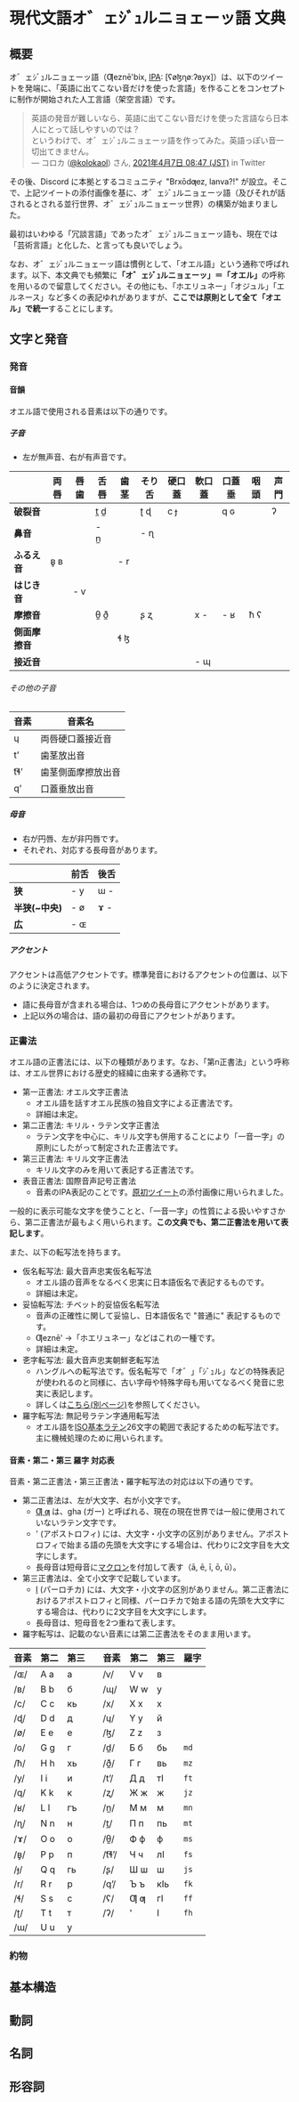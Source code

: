 # <span id="knfz-top"></span>現代文語オ゛ェｼﾞｭルニョェーッ語 文典

## <span id="knfz-about"></span>概要

オ゛ェｼﾞｭルニョェーッ語（Ƣeznē'bix, [IPA](https://ja.wikipedia.org/wiki/国際音声記号): \[ʕøɮɳøːʔʙyx\]）は、以下のツイートを発端に、「英語に出てこない音だけを使った言語」を作ることをコンセプトに制作が開始された人工言語（架空言語）です。

> <span id="knfz-original-tweet"></span>英語の発音が難しいなら、英語に出てこない音だけを使った言語なら日本人にとって話しやすいのでは？  
> というわけで、オ゛ェｼﾞｭルニョェーッ語を作ってみた。英語っぽい音一切出てきません。  
> — コロカ ([@kolokaol](https://twitter.com/kolokaol)) さん, [2021年4月7日 08:47 (JST)](https://twitter.com/kolokaol/status/1379581516976513024) in Twitter

その後、Discord に本拠とするコミュニティ "Brxōdƣez, lanva?!" が設立。そこで、上記ツイートの添付画像を基に、オ゛ェｼﾞｭルニョェーッ語（及びそれが話されるとされる並行世界、オ゛ェｼﾞｭルニョェーッ世界）の構築が始まりました。

最初はいわゆる「冗談言語」であったオ゛ェｼﾞｭルニョェーッ語も、現在では「芸術言語」と化した、と言っても良いでしょう。

なお、オ゛ェｼﾞｭルニョェーッ語は慣例として、「オエル語」という通称で呼ばれます。以下、本文典でも頻繁に<b>「オ゛ェｼﾞｭルニョェーッ」＝「オエル」</b>の呼称を用いるので留意してください。その他にも、「ホエリュネー」「オジュル」「エルネース」など多くの表記ゆれがありますが、<b>ここでは原則として全て「オエル」で統一</b>することにします。

## <span id="knfz-chars-and-pronunciation"></span>文字と発音

### <span id="knfz-pronunciation"></span>発音

#### <span id="knfz-phonology"></span>音韻
オエル語で使用される音素は以下の通りです。

##### <span id="knfz-consonants"></span>子音

- 左が無声音、右が有声音です。

|  | 両唇 | 唇歯 | 舌唇 | 歯茎 | そり舌 | 硬口蓋 | 軟口蓋 | 口蓋垂 | 咽頭 | 声門 |
| -- | -- | -- | -- | -- | -- | -- | -- | -- | -- | -- |
| **破裂音** |  |  | t̼ d̼ |  | ʈ ɖ | c ɟ |  | q ɢ |  | ʔ |
| **鼻音** |  |  | - n̼ |  | - ɳ |  |  |  |  |  |
| **ふるえ音** | ʙ̥ ʙ |  |  | - r |  |  |  |  |  |  |
| **はじき音** |  | - ⱱ |  |  |  |  |  |  |  |  |
| **摩擦音** |  |  | θ̼ ð̼ |  | ʂ ʐ |  | x - | - ʁ | ħ ʕ |
| **側面摩擦音** |  |  |  | ɬ ɮ |  |  |  |     |  |  |
| **接近音** |  |  |  |  |  |  | - ɰ |  |  |  |

###### <span id="knfz-consonants-other"></span>その他の子音

| 音素 | 音素名 |
| -- | -- |
| ɥ | 両唇硬口蓋接近音 |
| tʼ | 歯茎放出音 |
| t͡ɬʼ | 歯茎側面摩擦放出音 |
| qʼ | 口蓋垂放出音 |

##### <span id="knfz-vowels"></span>母音

- 右が円唇、左が非円唇です。
- それぞれ、対応する長母音があります。

|  | 前舌 | 後舌 |
| -- | -- | -- |
| **狭** | - y | ɯ - |
| **半狭(~中央)** | - ø | ɤ - |
| **広** | - ɶ |  |

##### <span id="knfz-accent"></span>アクセント

アクセントは高低アクセントです。標準発音におけるアクセントの位置は、以下のように決定されます。

- 語に長母音が含まれる場合は、1つめの長母音にアクセントがあります。
- 上記以外の場合は、語の最初の母音にアクセントがあります。

### <span id="knfz-orthographies"></span>正書法

オエル語の正書法には、以下の種類があります。なお、「第n正書法」という呼称は、オエル世界における歴史的経緯に由来する通称です。

- 第一正書法: オエル文字正書法
    - オエル語を話すオエル民族の独自文字による正書法です。
    - 詳細は未定。
- 第二正書法: キリル・ラテン文字正書法
    - ラテン文字を中心に、キリル文字も併用することにより「一音一字」の原則にしたがって制定された正書法です。
- 第三正書法: キリル文字正書法
    - キリル文字のみを用いて表記する正書法です。
- 表音正書法: 国際音声記号正書法
    - 音素のIPA表記のことです。[原初ツイート](#knfz-original-tweet)の添付画像に用いられました。

一般的に表示可能な文字を使うことと、「一音一字」の性質による扱いやすさから、第二正書法が最もよく用いられます。<b>この文典でも、第二正書法を用いて表記します</b>。

また、以下の転写法を持ちます。

- 仮名転写法: 最大音声忠実仮名転写法
    - オエル語の音声をなるべく忠実に日本語仮名で表記するものです。
    - 詳細は未定。
- 妥協転写法: チベット的妥協仮名転写法
    - 音声の正確性に関して妥協し、日本語仮名で "普通に" 表記するものです。
    - Ƣeznē' →「ホエリュネー」などはこれの一種です。
    - 詳細は未定。
- 㐎字転写法: 最大音声忠実朝鮮㐎転写法
    - ハングルへの転写法です。仮名転写で「オ゛」「ｼﾞｭル」などの特殊表記が使われるのと同様に、古い字母や特殊字母も用いてなるべく発音に忠実に表記します。
    - 詳しくは[こちら(別ページ)](gulja.md#fez-gulja-top)を参照してください。
- 羅字転写法: 無記号ラテン字通用転写法
    - オエル語を[ISO基本ラテン](https://ja.wikipedia.org/wiki/ISO基本ラテンアルファベット)26文字の範囲で表記するための転写法です。主に機械処理のために用いられます。

#### <span id="knfz-chars-chart"></span><span id="knfz-ortho-ii"></span><span id="knfz-ortho-iii"></span><span id="knfz-latin-trans"></span>音素・第二・第三 羅字 対応表

音素・第二正書法・第三正書法・羅字転写法の対応は以下の通りです。

- 第二正書法は、左が大文字、右が小文字です。
    - [Ƣ ƣ](https://ja.wikipedia.org/wiki/Ƣ) は、gha (ガー) と呼ばれる、現在の現在世界では一般に使用されていないラテン文字です。
    - ' (アポストロフィ) には、大文字・小文字の区別がありません。アポストロフィで始まる語の先頭を大文字にする場合は、代わりに2文字目を大文字にします。
    - 長母音は短母音に[マクロン](https://ja.wikipedia.org/wiki/マクロン)を付加して表す（ā, ē, ī, ō, ū）。
- 第三正書法は、全て小文字で記載しています。
    - [Ӏ](https://ja.wikipedia.org/wiki/Ӏ) (パーロチカ) には、大文字・小文字の区別がありません。第二正書法におけるアポストロフィと同様、パーロチカで始まる語の先頭を大文字にする場合は、代わりに2文字目を大文字にします。
    - 長母音は、短母音を2つ重ねて表します。
- 羅字転写は、記載のない音素には第二正書法をそのまま用います。

| 音素 | 第二 | 第三 | | 音素 | 第二 | 第三 | 羅字 |
| -- | -- | -- | -- | -- | -- | -- | -- |
| /ɶ/ | A a | а | | /ⱱ/ | V v | в | | |
| /ʙ/ | B b | б | | /ɰ/ | W w | у | | |
| /c/ | C c | кь | | /x/ | X x | х | | |
| /ɖ/ | D d | д | | /ɥ/ | Y y | й | | |
| /ø/ | E e | е | | /ɮ/ | Z z | з | | |
| /ɢ/ | G g | г | | /d̼/ | Б б | бь | `md` |
| /ħ/ | H h | хь | | /ð̼/ | Г г | вь | `mz` |
| /y/ | I i | и | | /tʼ/ | Д д | тӀ | `ft` |
| /q/ | K k | к | | /ʐ/ | Ж ж | ж | `jz` |
| /ʁ/ | L l | гъ | | /n̼/ | М м | м | `mn` |
| /ɳ/ | N n | н | | /t̼/ | П п | пь | `mt` |
| /ɤ/ | O o | о | | /θ̼/ | Ф ф | ф | `ms` |
| /ʙ̥/ | P p | п | | /t͡ɬʼ/ | Ч ч | лӀ | `fs` |
| /ɟ/ | Q q | гь | | /ʂ/ | Ш ш | ш | `js` |
| /r/ | R r | р | | /qʼ/ | Ъ ъ | кӀь | `fk` |
| /ɬ/ | S s | с | | /ʕ/ | Ƣ ƣ | гӀ | `ff` |
| /ʈ/ | T t | т | | /ʔ/ | ' | Ӏ | `fh` |
| /ɯ/ | U u | у | |  |  |  |  |

### 約物

## 基本構造

## 動詞

## 名詞

## 形容詞


